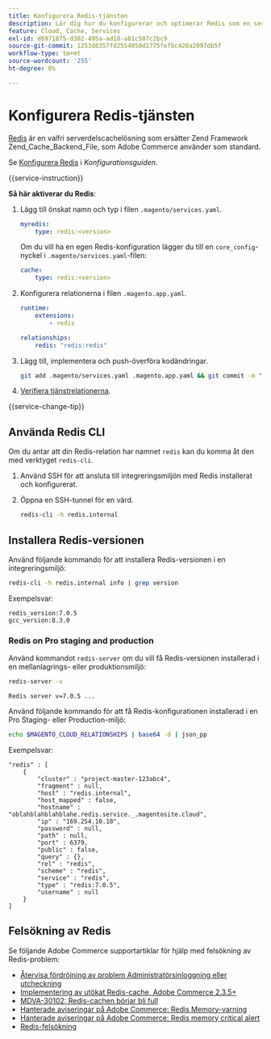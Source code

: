 ```yaml
---
title: Konfigurera Redis-tjänsten
description: Lär dig hur du konfigurerar och optimerar Redis som en serverdelslösning för Adobe Commerce i molninfrastrukturen.
feature: Cloud, Cache, Services
exl-id: d6971875-d302-495a-ad10-a81c507c2bc9
source-git-commit: 1253d8357fd2554050d1775fefbc420a2097db5f
workflow-type: tm+mt
source-wordcount: '255'
ht-degree: 0%

---
```


# Konfigurera Redis-tjänsten

[Redis](https://redis.io) är en valfri serverdelscachelösning som ersätter Zend Framework Zend_Cache_Backend_File, som Adobe Commerce använder som standard.

Se [Konfigurera Redis](https://experienceleague.adobe.com/docs/commerce-operations/configuration-guide/cache/redis/config-redis.html) i _Konfigurationsguiden_.

{{service-instruction}}

**Så här aktiverar du Redis**:

1. Lägg till önskat namn och typ i filen `.magento/services.yaml`.

   ```yaml
   myredis:
       type: redis:<version>
   ```

   Om du vill ha en egen Redis-konfiguration lägger du till en `core_config`-nyckel i `.magento/services.yaml`-filen:

   ```yaml
   cache:
       type: redis:<version>
   ```

1. Konfigurera relationerna i filen `.magento.app.yaml`.

   ```yaml
   runtime:
       extensions:
           - redis
   
   relationships:
       redis: "redis:redis"
   ```

1. Lägg till, implementera och push-överföra kodändringar.

   ```bash
   git add .magento/services.yaml .magento.app.yaml && git commit -m "Enable redis service" && git push origin <branch-name>
   ```

1. [Verifiera tjänstrelationerna](services-yaml.md#service-relationships).

{{service-change-tip}}

## Använda Redis CLI

Om du antar att din Redis-relation har namnet `redis` kan du komma åt den med verktyget `redis-cli`.

1. Använd SSH för att ansluta till integreringsmiljön med Redis installerat och konfigurerat.

1. Öppna en SSH-tunnel för en värd.

   ```bash
   redis-cli -h redis.internal
   ```

## Installera Redis-versionen

Använd följande kommando för att installera Redis-versionen i en integreringsmiljö:

```bash
redis-cli -h redis.internal info | grep version
```

Exempelsvar:

```terminal
redis_version:7.0.5
gcc_version:8.3.0
```

### Redis on Pro staging and production

Använd kommandot `redis-server` om du vill få Redis-versionen installerad i en mellanlagrings- eller produktionsmiljö:

```bash
redis-server -v
```

```terminal
Redis server v=7.0.5 ...
```

Använd följande kommando för att få Redis-konfigurationen installerad i en Pro Staging- eller Production-miljö:

```bash
echo $MAGENTO_CLOUD_RELATIONSHIPS | base64 -d | json_pp
```

Exempelsvar:

```terminal
"redis" : [
    {
        "cluster" : "project-master-123abc4",
        "fragment" : null,
        "host" : "redis.internal",
        "host_mapped" : false,
        "hostname" : "oblahblahblahblahe.redis.service._.magentosite.cloud",
        "ip" : "169.254.10.10",
        "password" : null,
        "path" : null,
        "port" : 6379,
        "public" : false,
        "query" : {},
        "rel" : "redis",
        "scheme" : "redis",
        "service" : "redis",
        "type" : "redis:7.0.5",
        "username" : null
    }
]
```

## Felsökning av Redis

Se följande Adobe Commerce supportartiklar för hjälp med felsökning av Redis-problem:

- [Återvisa fördröjning av problem Administratörsinloggning eller utcheckning](https://experienceleague.adobe.com/docs/commerce-knowledge-base/kb/troubleshooting/miscellaneous/redis-issue-delay-magento-admin-login-or-checkout.html)
- [Implementering av utökat Redis-cache, Adobe Commerce 2.3.5+](https://experienceleague.adobe.com/docs/commerce-operations/implementation-playbook/best-practices/planning/redis-service-configuration.html)
- [MDVA-30102: Redis-cachen börjar bli full](https://experienceleague.adobe.com/docs/commerce-knowledge-base/kb/support-tools/patches/v1-0-6/mdva-30102-magento-patch-redis-cache-getting-full.html)
- [Hanterade aviseringar på Adobe Commerce: Redis Memory-varning](https://experienceleague.adobe.com/docs/commerce-knowledge-base/kb/support-tools/managed-alerts/managed-alerts-on-magento-commerce-redis-memory-warning-alert.html)
- [Hanterade aviseringar på Adobe Commerce: Redis memory critical alert](https://experienceleague.adobe.com/docs/commerce-knowledge-base/kb/support-tools/managed-alerts/managed-alerts-on-magento-commerce-redis-memory-critical-alert.html)
- [Redis-felsökning](https://experienceleague.adobe.com/docs/commerce-knowledge-base/kb/troubleshooting/miscellaneous/redis-troubleshooter.html)
